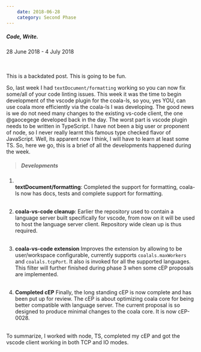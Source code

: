 ```yaml
---
    date: 2018-06-28
    category: Second Phase
---
```


##### Code, Write.
28 June 2018 - 4 July 2018

<br/><br/>
This is a backdated post. This is going to be fun.

So, last week I had `textDocument/formatting` working so you
can now fix some/all of your code linting issues. This week
it was the time to begin development of the vscode plugin for
the coala-ls, so you, yes YOU, can use coala more efficiently
via the coala-ls I was developing. The good news is we do not
need many changes to the existing vs-code client, the one
@gaocegege developed back in the day. The worst part is vscode
plugin needs to be written in TypeScript. I have not been a big
user or proponent of node, so I never really learnt this famous
type checked flavor of JavaScript. Well, its apparent now I think,
I will have to learn at least some TS. So, here we go, this is a
brief of all the developments happened during the week.

> ##### Developments

1. <br/>**textDocument/formatting**:
   Completed the support for formatting, coala-ls now has docs,
   tests and complete support for formatting.<br/><br/>

2. **coala-vs-code cleanup**:
   Earlier the repository used to contain a language server built
   specifically for vscode, from now on it will be used to host the
   language server client. Repository wide clean up is thus required.
   <br/><br/>

3. **coala-vs-code extension**
   Improves the extension by allowing to be user/workspace configurable,
   currently supports `coalals.maxWorkers` and `coalals.tcpPort`. It also
   is invoked for all the supported languages. This filter will further
   finished during phase 3 when some cEP proposals are implemented.
   <br/><br/>

4. **Completed cEP**
   Finally, the long standing cEP is now complete and has been put up
   for review. The cEP is about optimizing coala core for being better
   compatible with language server. The current proposal is so designed
   to produce minimal changes to the coala core. It is now cEP-0028.
   <br/><br/>

To summarize, I worked with node, TS, completed my cEP and got the vscode
client working in both TCP and IO modes.
